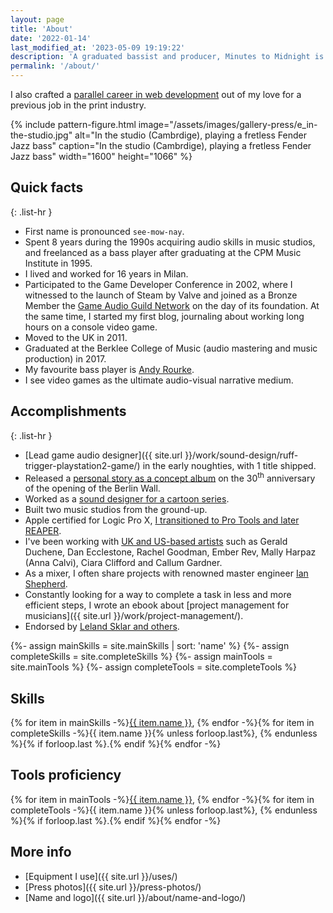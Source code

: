 ```yaml
---
layout: page
title: 'About'
date: '2022-01-14'
last_modified_at: '2023-05-09 19:19:22'
description: 'A graduated bassist and producer, Minutes to Midnight is the nickname I use to release my music and work on sound design, game audio, bass tracks and production.'
permalink: '/about/'
---
```

I also crafted a [parallel career in web development](https://simonesilvestroni.com) out of my love for a previous job in the print industry.

{% include pattern-figure.html image="/assets/images/gallery-press/e_in-the-studio.jpg" alt="In the studio (Cambrdige), playing a fretless Fender Jazz bass" caption="In the studio (Cambrdige), playing a fretless Fender Jazz bass" width="1600" height="1066" %}

## Quick facts

{: .list-hr }
- First name is pronounced `see-mow-nay`.
- Spent 8 years during the 1990s acquiring audio skills in music studios, and freelanced as a bass player after graduating at the CPM Music Institute in 1995.
- I lived and worked for 16 years in Milan.
- Participated to the Game Developer Conference in 2002, where I witnessed to the launch of Steam by Valve and joined as a Bronze Member the [Game Audio Guild Network](/work/sound-design/ruff-trigger-playstation2-game/#game-developer-conference-and-gang) on the day of its foundation. At the same time, I started my first blog, journaling about working long hours on a console video game.
- Moved to the UK in 2011.
- Graduated at the Berklee College of Music (audio mastering and music production) in 2017.
- My favourite bass player is [Andy Rourke](http://www.andyrourke.com).
- I see video games as the ultimate audio-visual narrative medium.

## Accomplishments

{: .list-hr }
- [Lead game audio designer]({{ site.url }}/work/sound-design/ruff-trigger-playstation2-game/) in the early noughties, with 1 title shipped.
- Released a [personal story as a concept album](/work/music/after-1989/) on the 30<sup class="small">th</sup> anniversary of the opening of the Berlin Wall.
- Worked as a [sound designer for a cartoon series](/work/sound-design/car-city-cartoon/).
- Built two music studios from the ground-up.
- Apple certified for Logic Pro X, [I transitioned to Pro Tools and later REAPER](/blog/daw-from-logic-to-pro-tools-to-reaper-part-1/).
- I've been working with [UK and US-based artists](/work/music-production/) such as Gerald Duchene, Dan Ecclestone, Rachel Goodman, Ember Rev, Mally Harpaz (Anna Calvi), Ciara Clifford and Callum Gardner.
- As a mixer, I often share projects with renowned master engineer [Ian Shepherd](https://productionadvice.co.uk/about/).
- Constantly looking for a way to complete a task in less and more efficient steps, I wrote an ebook about [project management for musicians]({{ site.url }}/work/project-management/).
- Endorsed by [Leland Sklar and others](/work/endorsements/).

{%- assign mainSkills = site.mainSkills | sort: 'name' %}
{%- assign completeSkills = site.completeSkills %}
{%- assign mainTools = site.mainTools %}
{%- assign completeTools = site.completeTools %}

<div class="notice">
  <h2>Skills</h2>
  <p>{% for item in mainSkills -%}<a href="{{ item.url }}">{{ item.name }}</a>, {% endfor -%}{% for item in completeSkills -%}<span>{{ item.name }}</span>{% unless forloop.last%}, {% endunless %}{% if forloop.last %}.{% endif %}{% endfor -%}</p>
  <h2>Tools proficiency</h2>
  <p>{% for item in mainTools -%}<a href="{{ item.url }}">{{ item.name }}</a>, {% endfor -%}{% for item in completeTools -%}<span>{{ item.name }}</span>{% unless forloop.last%}, {% endunless %}{% if forloop.last %}.{% endif %}{% endfor -%}</p>
</div>

## More info

- [Equipment I use]({{ site.url }}/uses/)
- [Press photos]({{ site.url }}/press-photos/)
- [Name and logo]({{ site.url }}/about/name-and-logo/)